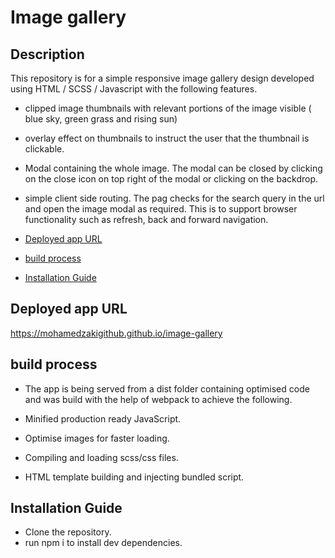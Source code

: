 # Image gallery

## Description

This repository is for a simple responsive image gallery design developed using HTML / SCSS / Javascript with the following features.

- clipped image thumbnails with relevant portions of the image visible ( blue sky, green grass and rising sun)
- overlay effect on thumbnails to instruct the user that the thumbnail is clickable.
- Modal containing the whole image. The modal can be closed by clicking on the close icon on top right of the modal or clicking on the backdrop.
- simple client side routing. The pag checks for the search query in the url and open the image modal as required. This is to support browser functionality such as refresh, back and forward navigation.

- [Deployed app URL](#Deployed-app-URL)
- [build process](#build-process)
- [Installation Guide](#Installation-Guide)

## Deployed app URL

https://mohamedzakigithub.github.io/image-gallery

## build process

- The app is being served from a dist folder containing optimised code and was build with the help of webpack to achieve the following.

- Minified production ready JavaScript.
- Optimise images for faster loading.
- Compiling and loading scss/css files.
- HTML template building and injecting bundled script.

## Installation Guide

- Clone the repository.
- run npm i to install dev dependencies.
